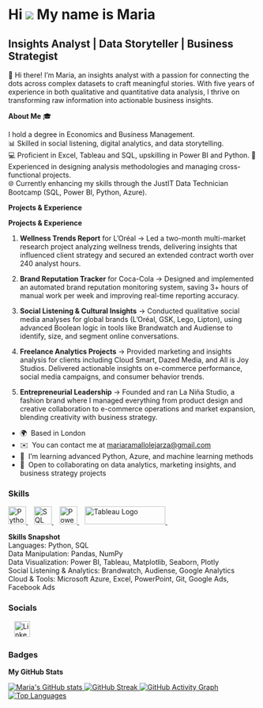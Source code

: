 Hi ![](https://user-images.githubusercontent.com/18350557/176309783-0785949b-9127-417c-8b55-ab5a4333674e.gif) My name is Maria
===========================================================================================================================

Insights Analyst | Data Storyteller | Business Strategist
---------------------------------------------------------

👋 Hi there! I’m Maria, an insights analyst with a passion for connecting the dots across complex datasets to craft meaningful stories. With five years of experience in both qualitative and quantitative data analysis, I thrive on transforming raw information into actionable business insights.

**About Me** 🎓

I hold a degree in Economics and Business Management.  
📊 Skilled in social listening, digital analytics, and data storytelling.  
💻 Proficient in Excel, Tableau and SQL, upskilling in Power BI and Python.
🧩 Experienced in designing analysis methodologies and managing cross-functional projects.  
🌐 Currently enhancing my skills through the JustIT Data Technician Bootcamp (SQL, Power BI, Python, Azure).

**Projects & Experience**

**Projects & Experience**

1. **Wellness Trends Report** for L’Oréal → Led a two-month multi-market research project analyzing wellness trends, delivering insights that influenced client strategy and secured an extended contract worth over 240 analyst hours.

2. **Brand Reputation Tracker** for Coca-Cola → Designed and implemented an automated brand reputation monitoring system, saving 3+ hours of manual work per week and improving real-time reporting accuracy.

3. **Social Listening & Cultural Insights** → Conducted qualitative social media analyses for global brands (L’Oréal, GSK, Lego, Lipton), using advanced Boolean logic in tools like Brandwatch and Audiense to identify, size, and segment online conversations.

4. **Freelance Analytics Projects** → Provided marketing and insights analysis for clients including Cloud Smart, Dazed Media, and All is Joy Studios. Delivered actionable insights on e-commerce performance, social media campaigns, and consumer behavior trends.

5. **Entrepreneurial Leadership** → Founded and ran La Niña Studio, a fashion brand where I managed everything from product design and creative collaboration to e-commerce operations and market expansion, blending creativity with business strategy.

* 🌍  Based in London  
* ✉️  You can contact me at [mariaramallolejarza@gmail.com](mailto:mariaramallolejarza@gmail.com)  
* 🧠  I’m learning advanced Python, Azure, and machine learning methods  
* 🤝  Open to collaborating on data analytics, marketing insights, and business strategy projects

### Skills

<p align="left">
<a href="https://www.python.org/" target="_blank" rel="noreferrer">
<img src="https://raw.githubusercontent.com/danielcranney/readme-generator/main/public/icons/skills/python-colored.svg" width="36" height="36" alt="Python" />
</a>&nbsp;&nbsp;
<a href="https://www.microsoft.com/en-us/sql-server" target="_blank" rel="noreferrer">
<img src="https://raw.githubusercontent.com/danielcranney/readme-generator/main/public/icons/skills/mysql-colored.svg" width="36" height="36" alt="SQL" />
</a>&nbsp;&nbsp;
<a href="https://powerbi.microsoft.com/" target="_blank" rel="noreferrer">
<img src="https://cdn.worldvectorlogo.com/logos/power-bi.svg" width="36" height="36" alt="Power BI" />
</a>&nbsp;&nbsp;
<a href="https://www.tableau.com/" target="_blank" rel="noreferrer">
<img src="https://raw.githubusercontent.com/gilbarbara/logos/main/logos/tableau.svg" width="163" height="36" alt="Tableau Logo" />
</a>&nbsp;&nbsp;
</p>

**Skills Snapshot**  
Languages: Python, SQL  
Data Manipulation: Pandas, NumPy  
Data Visualization: Power BI, Tableau, Matplotlib, Seaborn, Plotly  
Social Listening & Analytics: Brandwatch, Audiense, Google Analytics  
Cloud & Tools: Microsoft Azure, Excel, PowerPoint, Git, Google Ads, Facebook Ads

### Socials

<p align="left">
</picture>
</a>&nbsp;&nbsp;
<a href="https://www.linkedin.com/in/maria-ramallo-lejarza/" target="_blank" rel="noreferrer">
<img src="https://raw.githubusercontent.com/danielcranney/readme-generator/main/public/icons/socials/linkedin.svg" width="32" height="32" alt="LinkedIn" />
</a>
</p>

### Badges

<b>My GitHub Stats</b>

<a href="http://www.github.com/maria-ramallo">
<img src="https://github-readme-stats.vercel.app/api?username=maria-ramallo&show_icons=true&hide=&count_private=true&title_color=0891b2&text_color=ffffff&icon_color=0891b2&bg_color=1c1917&hide_border=true" alt="Maria's GitHub stats" />
</a>

<a href="http://www.github.com/maria-ramallo">
<img src="https://github-readme-streak-stats.herokuapp.com/?user=maria-ramallo&stroke=ffffff&background=1c1917&ring=0891b2&fire=0891b2&currStreakNum=ffffff&currStreakLabel=0891b2&sideNums=ffffff&sideLabels=ffffff&dates=ffffff&hide_border=true" alt="GitHub Streak" />
</a>

<a href="http://www.github.com/maria-ramallo">
<img src="https://github-readme-activity-graph.cyclic.app/graph?username=maria-ramallo&bg_color=1c1917&color=ffffff&line=0891b2&point=ffffff&area_color=1c1917&area=true&hide_border=true&custom_title=GitHub%20Commits%20Graph" alt="GitHub Activity Graph" />
</a>

<a href="https://github.com/maria-ramallo" align="left">
<img src="https://github-readme-stats.vercel.app/api/top-langs/?username=maria-ramallo&langs_count=10&title_color=0891b2&text_color=ffffff&icon_color=0891b2&bg_color=1c1917&hide_border=true&locale=en&custom_title=Top%20Languages" alt="Top Languages" />
</a>
